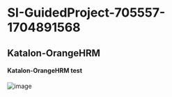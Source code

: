 # SI-GuidedProject-705557-1704891568
## Katalon-OrangeHRM

#### Katalon-OrangeHRM test

<img src="SI-GuidedProject-705557-1704891568/Problem-ProblemUnderstanding/orangehrm_18.0-login.jpg>" alt="image">
